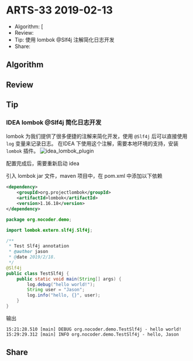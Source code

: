 # ARTS-33 2019-02-13


> 
- Algorithm: [
- Review: 
- Tip: 使用 lombok @Slf4j 注解简化日志开发
- Share: 


## Algorithm


## Review



## Tip

### IDEA lombok @Slf4j 简化日志开发

lombok 为我们提供了很多便捷的注解来简化开发，使用 `@Slf4j` 后可以直接使用 `log` 变量来记录日志。 在IDEA 下使用这个注解，需要本地环境的支持，安装 `lombok` 插件。
![idea_lombok_plugin](https://raw.githubusercontent.com/yangjinlong86/arts/master/2019/images/idea_lombok_plugin.png)

配置完成后，需要重新启动 idea

引入 lombok jar 文件，maven 项目中，在 pom.xml 中添加以下依赖

```xml
<dependency>
    <groupId>org.projectlombok</groupId>
    <artifactId>lombok</artifactId>
    <version>1.16.18</version>
</dependency>
```

```java
package org.nocoder.demo;

import lombok.extern.slf4j.Slf4j;

/**
 * Test Slf4j annotation
 * @author jason
 * @date 2019/2/18.
 */
@Slf4j
public class TestSlf4j {
    public static void main(String[] args) {
        log.debug("hello world!");
        String user = "Jason";
        log.info("hello, {}", user);
    }
}
```

输出

```
15:21:28.510 [main] DEBUG org.nocoder.demo.TestSlf4j - hello world!
15:29:29.312 [main] INFO org.nocoder.demo.TestSlf4j - hello, Jason
```
## Share


